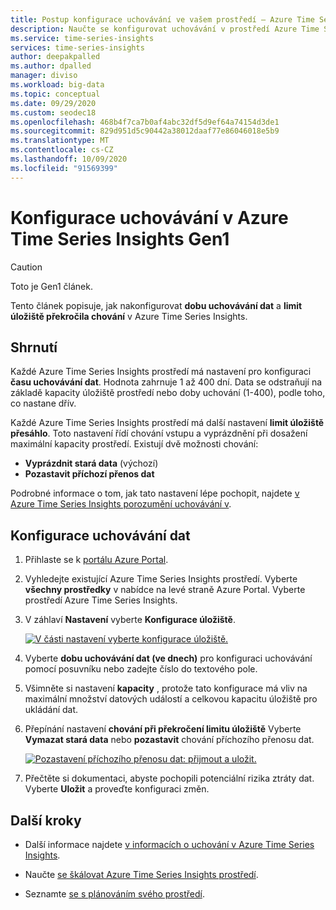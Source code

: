 ```yaml
---
title: Postup konfigurace uchovávání ve vašem prostředí – Azure Time Series Insights | Microsoft Docs
description: Naučte se konfigurovat uchovávání v prostředí Azure Time Series Insights.
ms.service: time-series-insights
services: time-series-insights
author: deepakpalled
ms.author: dpalled
manager: diviso
ms.workload: big-data
ms.topic: conceptual
ms.date: 09/29/2020
ms.custom: seodec18
ms.openlocfilehash: 468b4f7ca7b0af4abc32df5d9ef64a74154d3de1
ms.sourcegitcommit: 829d951d5c90442a38012daaf77e86046018e5b9
ms.translationtype: MT
ms.contentlocale: cs-CZ
ms.lasthandoff: 10/09/2020
ms.locfileid: "91569399"
---
```

# <a name="configuring-retention-in-azure-time-series-insights-gen1"></a>Konfigurace uchovávání v Azure Time Series Insights Gen1

> [!CAUTION]
> Toto je Gen1 článek.

Tento článek popisuje, jak nakonfigurovat **dobu uchovávání dat** a **limit úložiště překročila chování** v Azure Time Series Insights.

## <a name="summary"></a>Shrnutí

Každé Azure Time Series Insights prostředí má nastavení pro konfiguraci **času uchovávání dat**. Hodnota zahrnuje 1 až 400 dní. Data se odstraňují na základě kapacity úložiště prostředí nebo doby uchování (1-400), podle toho, co nastane dřív.

Každé Azure Time Series Insights prostředí má další nastavení **limit úložiště přesáhlo**. Toto nastavení řídí chování vstupu a vyprázdnění při dosažení maximální kapacity prostředí. Existují dvě možnosti chování:

- **Vyprázdnit stará data** (výchozí)
- **Pozastavit příchozí přenos dat**

Podrobné informace o tom, jak tato nastavení lépe pochopit, najdete [v Azure Time Series Insights porozumění uchovávání v](time-series-insights-concepts-retention.md).  

## <a name="configure-data-retention"></a>Konfigurace uchovávání dat

1. Přihlaste se k [portálu Azure Portal](https://portal.azure.com).

1. Vyhledejte existující Azure Time Series Insights prostředí. Vyberte **všechny prostředky** v nabídce na levé straně Azure Portal. Vyberte prostředí Azure Time Series Insights.

1. V záhlaví **Nastavení** vyberte **Konfigurace úložiště**.

    [![V části nastavení vyberte konfigurace úložiště.](media/data-retention/configure-data-retention.png)](media/data-retention/configure-data-retention.png#lightbox)

1. Vyberte **dobu uchovávání dat (ve dnech)** pro konfiguraci uchovávání pomocí posuvníku nebo zadejte číslo do textového pole.

1. Všimněte si nastavení **kapacity** , protože tato konfigurace má vliv na maximální množství datových událostí a celkovou kapacitu úložiště pro ukládání dat.

1. Přepínání nastavení **chování při překročení limitu úložiště** Vyberte **Vymazat stará data** nebo **pozastavit** chování příchozího přenosu dat.

    [![Pozastavení příchozího přenosu dat: přijmout a uložit.](media/data-retention/pause-ingress-accept-and-save.png)](media/data-retention/pause-ingress-accept-and-save.png#lightbox)

1. Přečtěte si dokumentaci, abyste pochopili potenciální rizika ztráty dat. Vyberte **Uložit** a proveďte konfiguraci změn.

## <a name="next-steps"></a>Další kroky

- Další informace najdete [v informacích o uchování v Azure Time Series Insights](time-series-insights-concepts-retention.md).

- Naučte [se škálovat Azure Time Series Insights prostředí](time-series-insights-how-to-scale-your-environment.md).

- Seznamte [se s plánováním svého prostředí](time-series-insights-environment-planning.md).
